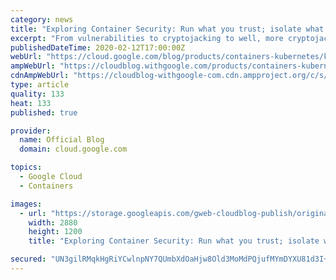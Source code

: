 ```yaml
---
category: news
title: "Exploring Container Security: Run what you trust; isolate what you don’t"
excerpt: "From vulnerabilities to cryptojacking to well, more cryptojacking, there were plenty of security events to keep container users on their toes throughout 2019. With Kubernetes being used to manage most container-based environments (and increasingly hybrid ones too), it’s no surprise that Forrester Research,"
publishedDateTime: 2020-02-12T17:00:00Z
webUrl: "https://cloud.google.com/blog/products/containers-kubernetes/kubernetes-engine-features-and-guidance-to-help-lock-down-your-containers/"
ampWebUrl: "https://cloudblog.withgoogle.com/products/containers-kubernetes/kubernetes-engine-features-and-guidance-to-help-lock-down-your-containers/amp/"
cdnAmpWebUrl: "https://cloudblog-withgoogle-com.cdn.ampproject.org/c/s/cloudblog.withgoogle.com/products/containers-kubernetes/kubernetes-engine-features-and-guidance-to-help-lock-down-your-containers/amp/"
type: article
quality: 133
heat: 133
published: true

provider:
  name: Official Blog
  domain: cloud.google.com

topics:
  - Google Cloud
  - Containers

images:
  - url: "https://storage.googleapis.com/gweb-cloudblog-publish/original_images/548e_Container_security_full.png"
    width: 2880
    height: 1200
    title: "Exploring Container Security: Run what you trust; isolate what you don’t"

secured: "UN3gilRMqkHgRiYCwlnpNY7QUmbXdOaHjw8Old3MoMdPQjufMYmDYXU81d3I+RfF4iVDYhIyiUM19annHFeKu8NfVGLBjyKBiEBd1zkN87DIiA7SPwbbSJ3HbMFK206z6JQ3lP4k8lbMGF+POUvj7+L0s1Wt5hd/BVrHrW+F0YNfLsdobIGWqC46gWHslhX9/auWQPTMoW0p9fvjevshLqAb6CwaK3hnWVVemFBnKgwQ2Vlm6dt5z7LHQsYXDgkBBS+nDVR41DDPITBgIQs+oDBNnSL8hO85OuI72DXfJ6zG65CeQX5BMCISzVTN6R4pw9pvh0qwrz2jBw8vwVQMUA==;ZgS3tfUVxDXBPGY7HR19jw=="
---
```


